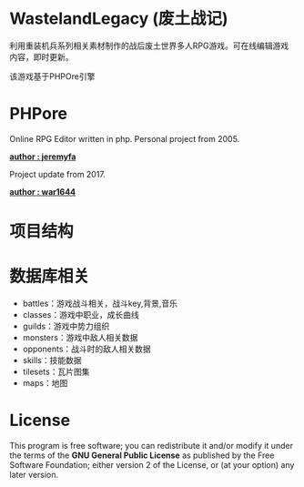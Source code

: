 WastelandLegacy (废土战记)
======
利用重装机兵系列相关素材制作的战后废土世界多人RPG游戏。可在线编辑游戏内容，即时更新。

该游戏基于PHPOre引擎

PHPore
======
Online RPG Editor written in php. Personal project from 2005.

**[author : jeremyfa](https://github.com/jeremyfa/phpore)**

Project update from 2017.

**[author : war1644](https://github.com/war1644)**

项目结构
======


数据库相关
======
* battles：游戏战斗相关，战斗key,背景,音乐
* classes：游戏中职业，成长曲线
* guilds：游戏中势力组织
* monsters：游戏中敌人相关数据
* opponents：战斗时的敌人相关数据
* skills：技能数据
* tilesets：瓦片图集
* maps：地图

License
======
This program is free software; you can redistribute it and/or modify
it under the terms of the **GNU General Public License** as published by
the Free Software Foundation; either version 2 of the License, or
(at your option) any later version.
